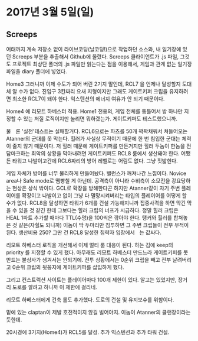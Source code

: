 # 2017년 3월 5일(일)

## Screeps
여태까지 계속 저장소 없이 라이브코딩(날코딩!)으로 작업하던 소스와, 내 일기장에 있던 Screeps 부분을 추출해서 Github에 올렸다.
Screeps 클라이언트가 .js 파일, 그것도 프로젝트 최상단 폴더의 .js 파일만 읽는다는 점을 이용해서, 게임과 관계 없는 일기장 파일을 diary 폴더에 넣었다.

Home3 그러니까 이제 수도가 되어 버린 2기지 말인데, RCL7 을 언제나 달성할지 도대체 알 수가 없다. 진입구 3칸짜리 요새 지형이지만 그래도 게이트키퍼 크립을 유지하려면 최소한 RCL7이 돼야 한다. 익스텐션의 에너지 여유가 안 되기 때문이다.

Home4 에 리모트 하베스터 적용. Home1 전용의, 게임 전체를 통틀어서 방 하나만 지정할 수 있는 저질 로직이지만 놀리면 뭐하겠는가. 게이트키퍼도 테스트했으니까.

물ᅟ론 '실전'테스트는 실패할거다. RCL6으로는 파츠를 50개 꽉꽉채워서 쳐들어오는 Atanner의 군대를 못 막는다. 힐러가 사실상 무적이기 때문에 한 번 침입한 군대는 체력이 줄지 않기 때문이다. 저 힐러 때문에 게이트키퍼를 만든거지만 힐러 두놈이 한놈을 전담마크하는 최악의 상황을 막아내려면 게이트키퍼도 RCL8 룸에서 생산돼야 한다. 어쨌든 타워고 나발이고간에 RCL6짜리의 방어 레벨로는 어림도 없다. 그냥 짓밟힌다.

게임 자체가 방어를 너무 불리하게 만들어놨다. 밸런스가 깨져나간 느낌이다. Novice area나 Safe mode로 땜빵칠 게 아닌데. 공격측이 아니라 수비측이 소모전을 강요당하는 현상은 상식 밖이다. GCL로 확장을 방해한다곤 하지만 Atanner같이 자기 주변 플레이어를 확장이고 나발이고 없이 그냥 다 멸망시켜버리는 타입의 플레이어를 어떻게 할 수가 없다. RCL8을 달성하면 타워가 6개를 건설 가능해지니까 집중사격을 하면 막긴 막을 수 있을 것 같긴 한데 그보다는 힐러 크립의 너프가 시급하다. 정말 힐러 크립은 HEAL 1파트 추가할 때마다 TTL(수명)을 100씩은 깎아야 한다. 탱커와 힐러를 합쳐놓은 것 같은(자힐도 되니까) 이놈이 딱 두마리만 침투하면 그 주변 크립들이 전부 무적이 된다. 생산비용 250? 그딴 건 RCL8 달성한 침략자 입장에서ᅟ는 값싸다.

리모트 하베스터 로직을 개선해서 이제 멀티 룸 대응이 된다. 하는 김에 keep의 priority 를 지정할 수 있게 했다. 아무래도 리모트 하베스터 만드느라 게이트키퍼를 못 만드는 불상사가 생겨서는 안되기에. 전투 상황에서는 0순위 크립을 빼고 전부 날려버리고 0순위 크립의 뒷꽁지에 게이트키퍼를 삽입하게 했다.

그리고 컨스트럭션 사이트는 플레이어마다 100개 제한이 있다. 알고는 있었지만, 장거리 도로를 깔려고 하니까 이 제한에 걸리네.

리모트 하베스터에게 건축 롤도 추가했다. 도로의 건설 및 유지보수를 위함이다.

밑에 있는 claptan이 제발 호전적이지 않길 빌어야지. 이놈이 Atanner의 클랜장이라는 듯한데.

20시경에 3기지(Home4)가 RCL5를 달성. 추가 익스텐션과 추가 타워 건설.